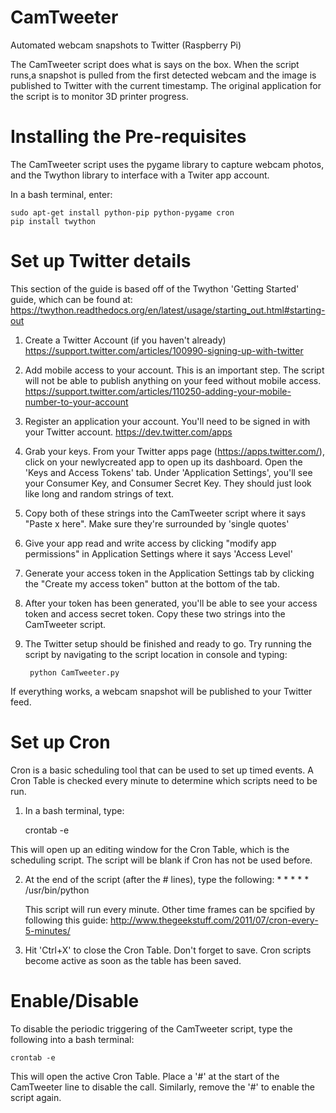 CamTweeter
==========

Automated webcam snapshots to Twitter (Raspberry Pi)

The CamTweeter script does what is says on the box. When the script runs,a snapshot is pulled from the first detected webcam and the image is published to Twitter with the current timestamp. The original application for the script is to monitor 3D printer progress.

Installing the Pre-requisites
=============================

The CamTweeter script uses the pygame library to capture webcam photos, and the Twython library to interface with a Twiter app account.

In a bash terminal, enter:

	sudo apt-get install python-pip python-pygame cron
	pip install twython


Set up Twitter details
======================

This section of the guide is based off of the Twython 'Getting Started' guide, which can be found at:
https://twython.readthedocs.org/en/latest/usage/starting_out.html#starting-out

1) Create a Twitter Account (if you haven't already)
	https://support.twitter.com/articles/100990-signing-up-with-twitter

2) Add mobile access to your account. This is an important step. The script will not be able to publish anything on your feed without mobile access.
	https://support.twitter.com/articles/110250-adding-your-mobile-number-to-your-account

3) Register an application your account. You'll need to be signed in with your Twitter account.
	https://dev.twitter.com/apps

4) Grab your keys. From your Twitter apps page (https://apps.twitter.com/), click on your newlycreated app to open up its dashboard. Open the 'Keys and Access Tokens' tab. Under 'Application Settings', you'll see your Consumer Key, and Consumer Secret Key. They should just look like long and random strings of text. 

5) Copy both of these strings into the CamTweeter script where it says "Paste x here". Make sure they're surrounded by 'single quotes' 

6) Give your app read and write access by clicking "modify app permissions" in Application Settings where it says 'Access Level'

7) Generate your access token in the Application Settings tab by clicking the "Create my access token" button at the bottom of the tab.

8) After your token has been generated, you'll be able to see your access token and access secret token. Copy these two strings into the CamTweeter script.

9) The Twitter setup should be finished and ready to go. Try running the script	by navigating to the script location in console and typing:

		python CamTweeter.py

If everything works, a webcam snapshot will be published to your Twitter feed.


Set up Cron
===========

Cron is a basic scheduling tool that can be used to set up timed events. A Cron Table is checked every minute to determine which scripts need to be run.

1) In a bash terminal, type:

	crontab -e

This will open up an editing window for the Cron Table, which is the scheduling	script. The script will be blank if Cron has not be used before.

2) At the end of the script (after the # lines), type the following:
		* * * * * /usr/bin/python <location of CamTweeter script>

   This script will run every minute. Other time frames can be spcified by following this guide:
		http://www.thegeekstuff.com/2011/07/cron-every-5-minutes/

3) Hit 'Ctrl+X' to close the Cron Table. Don't forget to save. Cron scripts become active as soon as the table has been saved.


Enable/Disable
==============

To disable the periodic triggering of the CamTweeter script, type the following into a bash terminal:

	crontab -e

This will open the active Cron Table. Place a '#' at the start of the CamTweeter line to disable the call. Similarly, remove the '#' to enable the script again.
